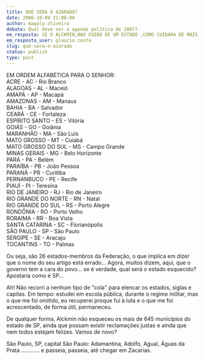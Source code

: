 ```yaml
---
title: QUE SERÁ O AZARADO?
date: 2006-10-09 21:00:00
author: magaly.oliveira
debate: Qual deve ser a agenda política de 2007?
em_resposta: SE O ALCKMIN,NAO CUIDO DE UM ESTADO ,COMO CUIDARA DE MAIS 24
em_resposta_user: glaucio.costa
slug: que-sera-o-azarado
status: publish 
type: post
---
```


EM ORDEM ALFABÉTICA PARA O SENHOR:  
ACRE - AC - Rio Branco  
ALAGOAS - AL - Maceió  
AMAPÁ - AP - Macapá  
AMAZONAS - AM - Manaus  
BAHIA - BA - Salvador  
CEARÁ - CE - Fortaleza  
ESPÍRITO SANTO - ES - Vitória  
GOIÁS - GO - Goiânia  
MARANHÃO - MA - São Luís  
MATO GROSSO - MT - Cuiabá  
MATO GROSSO DO SUL - MS - Campo Grande  
MINAS GERAIS - MG - Belo Horizonte  
PARÁ - PA - Belém  
PARAÍBA - PB - João Pessoa  
PARANÁ - PR - Curitiba  
PERNANBUCO - PE - Recife  
PIAUÍ - PI - Teresina  
RIO DE JANEIRO - RJ - Rio de Janeiro  
RIO GRANDE DO NORTE - RN - Natal  
RIO GRANDE DO SUL - RS - Porto Alegre  
RONDÔNIA - RO - Porto Velho  
RORAIMA - RR - Boa Vista  
SANTA CATARINA - SC - Florianópolis  
SÃO PAULO - SP - São Paulo  
SERGIPE - SE - Aracaju  
TOCANTINS - TO - Palmas  



Ou seja, são 26 estados-membros da Federação, o que implica em dizer que o nome do seu artigo está errado... Agora, muitos dizem, aqui, que o governo tem a cara do povo... se é verdade, qual será o estado esquecido? Apostaria como é SP... 


Ah! Não recorri a nenhum tipo de "cola" para elencar os estados, siglas e capitas. Em tempo: estudei em escola pública, durante o regime militar, mas o que me foi omitido, eu recuperei proque fui à luta e o que me foi acrescentado, de forma útil, permaneceu.


De qualquer forma, Alckmin não esqueceu os mais de 645 municípios do estado de SP, ainda que possam existir reclamações justas e ainda que nem todos estejam felizes. Vamos de novo?


São Paulo, SP, capital São Paulo: Adamantina, Adolfo, Aguaí, Águas da Prata ............ e passeia, passeia, até chegar em Zacarias.


 


